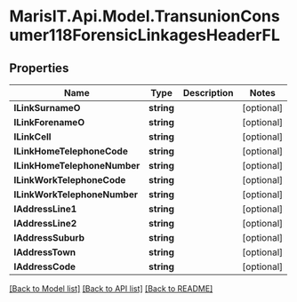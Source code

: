 
# MarisIT.Api.Model.TransunionConsumer118ForensicLinkagesHeaderFL

## Properties

Name | Type | Description | Notes
------------ | ------------- | ------------- | -------------
**ILinkSurnameO** | **string** |  | [optional] 
**ILinkForenameO** | **string** |  | [optional] 
**ILinkCell** | **string** |  | [optional] 
**ILinkHomeTelephoneCode** | **string** |  | [optional] 
**ILinkHomeTelephoneNumber** | **string** |  | [optional] 
**ILinkWorkTelephoneCode** | **string** |  | [optional] 
**ILinkWorkTelephoneNumber** | **string** |  | [optional] 
**IAddressLine1** | **string** |  | [optional] 
**IAddressLine2** | **string** |  | [optional] 
**IAddressSuburb** | **string** |  | [optional] 
**IAddressTown** | **string** |  | [optional] 
**IAddressCode** | **string** |  | [optional] 

[[Back to Model list]](../README.md#documentation-for-models)
[[Back to API list]](../README.md#documentation-for-api-endpoints)
[[Back to README]](../README.md)

